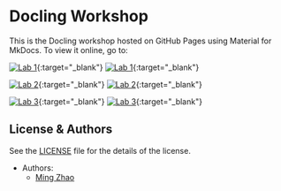 # Docling Workshop

This is the Docling workshop hosted on GitHub Pages using Material for MkDocs. To view it online, go to:

[![Lab 1](https://badgen.net/badge/icon/github?icon=github&label=View%20on "View on GitHub")](https://github.com/mingxzhao/docling-workshop/blob/Pydata/notebooks/Docling_Lab1_code%20(1).ipynb){:target="_blank"}
[![Lab 1](https://colab.research.google.com/assets/colab-badge.svg "Open In Colab")](https://github.com/mingxzhao/docling-workshop/blob/Pydata/notebooks/Docling_Lab1_code%20(1).ipynb){:target="_blank"}

[![Lab 2](https://badgen.net/badge/icon/github?icon=github&label=View%20on "View on GitHub")](https://github.com/mingxzhao/docling-workshop/blob/Pydata/notebooks/Docling_Lab2_code%20(1).ipynb){:target="_blank"}
[![Lab 2](https://colab.research.google.com/assets/colab-badge.svg "Open In Colab")](https://github.com/mingxzhao/docling-workshop/blob/Pydata/notebooks/Docling_Lab2_code%20(1).ipynb){:target="_blank"}

[![Lab 3](https://badgen.net/badge/icon/github?icon=github&label=View%20on "View on GitHub")](https://github.com/mingxzhao/docling-workshop/blob/Pydata/notebooks/Docling_Lab3_code%20(1).ipynb){:target="_blank"}
[![Lab 3](https://colab.research.google.com/assets/colab-badge.svg "Open In Colab")](https://github.com/mingxzhao/docling-workshop/blob/Pydata/notebooks/Docling_Lab3_code%20(1).ipynb){:target="_blank"}

## License & Authors

See the [LICENSE](./LICENSE) file for the details of the license.

- Authors:
  - [Ming Zhao](https://github.com/mingxzhao)
